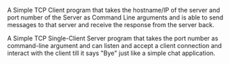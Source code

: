 A Simple TCP Client program that takes the hostname/IP of the server and port number of the Server as Command Line arguments and is able to send messages to that server and receive the response from the server back.

A Simple TCP Single-Client Server program that takes the port number as command-line argument and can listen and accept a client connection and interact with the client till it says "Bye" just like a simple chat application.
